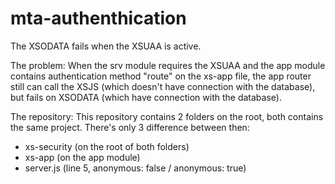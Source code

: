 # mta-authenthication
The XSODATA fails when the XSUAA is active.

The problem: When the srv module requires the XSUAA and the app module contains authentication method "route" on the xs-app file, the app router still can call the XSJS (which doesn't have connection with the database), but fails on XSODATA (which have connection with the database).

The repository: This repository contains 2 folders on the root, both contains the same project.
There's only 3 difference between then:
- xs-security (on the root of both folders)
- xs-app (on the app module)
- server.js (line 5, anonymous: false / anonymous: true)

